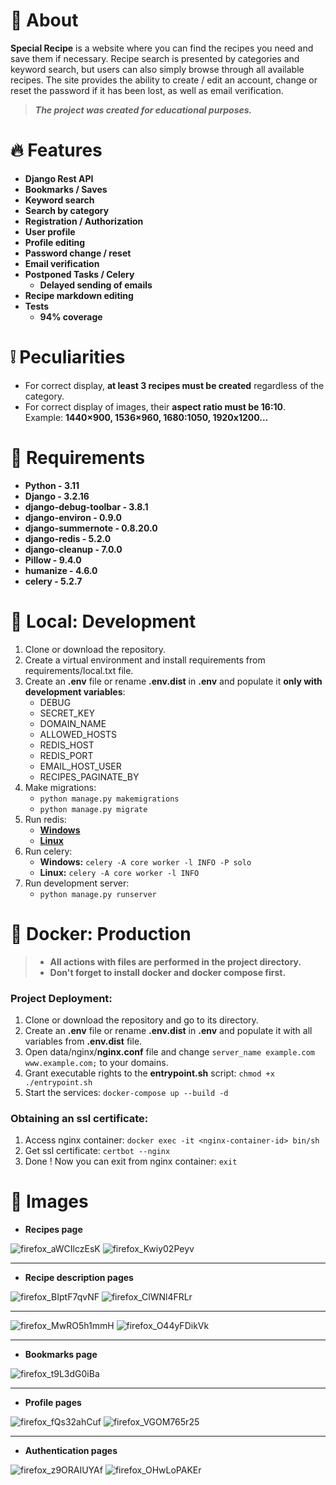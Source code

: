 # 📃 About

**Special Recipe** is a website where you can find the recipes you need and save them if necessary.
Recipe search is presented by categories and keyword search, but users can also simply browse through 
all available recipes.
The site provides the ability to create / edit an account, change or reset the password if it has been lost, 
as well as email verification.

> ***The project was created for educational purposes.***
> 
# 🔥 Features

* **Django Rest API**
* **Bookmarks / Saves**
* **Keyword search**
* **Search by category**
* **Registration / Authorization**
* **User profile**
* **Profile editing**
* **Password change / reset**
* **Email verification**
* **Postponed Tasks / Celery**
  * **Delayed sending of emails**
* **Recipe markdown editing**
* **Tests**
  * **94% coverage**

# ❕ Peculiarities

* For correct display, **at least 3 recipes must be created** regardless of the category.
* For correct display of images, their **aspect ratio must be 16:10**. Example: **1440×900, 1536×960, 1680:1050, 1920x1200...**

# 📜 Requirements

* **Python - 3.11**
* **Django - 3.2.16**
* **django-debug-toolbar - 3.8.1**
* **django-environ - 0.9.0**
* **django-summernote - 0.8.20.0**
* **django-redis - 5.2.0**
* **django-cleanup - 7.0.0**
* **Pillow - 9.4.0**
* **humanize - 4.6.0**
* **celery - 5.2.7**

# 💽 Local: Development

1. Clone or download the repository.
2. Create a virtual environment and install requirements from requirements/local.txt file.
3. Create an **.env** file or rename **.env.dist** in **.env** and populate it **only with development variables**:
   * DEBUG
   * SECRET_KEY
   * DOMAIN_NAME
   * ALLOWED_HOSTS
   * REDIS_HOST
   * REDIS_PORT
   * EMAIL_HOST_USER
   * RECIPES_PAGINATE_BY
4. Make migrations:
   * `python manage.py makemigrations`
   * `python manage.py migrate`
5. Run redis:
   * [**Windows**](https://github.com/microsoftarchive/redis/releases)
   * [**Linux**](https://www.digitalocean.com/community/tutorials/how-to-install-and-secure-redis-on-ubuntu-22-04)
6. Run celery:
   * **Windows:** `celery -A core worker -l INFO -P solo`
   * **Linux:** `celery -A core worker -l INFO`
7. Run development server:
   * `python manage.py runserver`

# 🐳 Docker: Production

> * **All actions with files are performed in the project directory.**
> * **Don't forget to install docker and docker compose first.**
 
### Project Deployment:

1. Clone or download the repository and go to its directory.
2. Create an **.env** file or rename **.env.dist** in **.env** and populate it with all variables from **.env.dist** file.
3. Open data/nginx/**nginx.conf** file and change `server_name example.com www.example.com;` to your domains.
4. Grant executable rights to the **entrypoint.sh** script: `chmod +x ./entrypoint.sh`
5. Start the services: `docker-compose up --build -d`

### Obtaining an ssl certificate:

1. Access nginx container: `docker exec -it <nginx-container-id> bin/sh`
2. Get ssl certificate: `certbot --nginx`
3. Done ! Now you can exit from nginx container: `exit`

# 🌄 Images
* **Recipes page**

![firefox_aWCIlczEsK](https://user-images.githubusercontent.com/97694131/220066734-baa81672-6c34-4493-a734-25923d7e2dd5.jpg)
![firefox_Kwiy02Peyv](https://user-images.githubusercontent.com/97694131/220066751-f4e56670-b28f-46b1-a2d4-2f8be6f56dff.png)
<hr>

* **Recipe description pages**

![firefox_BIptF7qvNF](https://user-images.githubusercontent.com/97694131/220067183-6f268b3f-4df7-40a8-9a0d-1e22fd434b10.png)
![firefox_ClWNl4FRLr](https://user-images.githubusercontent.com/97694131/220067195-5c6fce3f-486e-41df-b269-514256f3d2b6.png)
<hr>

![firefox_MwRO5h1mmH](https://user-images.githubusercontent.com/97694131/220067240-2a42cc0a-e34e-4a6c-bf21-e44381d398d6.png)
![firefox_O44yFDikVk](https://user-images.githubusercontent.com/97694131/220067264-7c6a5fcf-1216-44b6-906f-90e4cdfc3f6d.png)
<hr>

* **Bookmarks page**

![firefox_t9L3dG0iBa](https://user-images.githubusercontent.com/97694131/222557584-4e93b400-62d9-4954-8154-fd2b1eff4a92.png)
<hr>

* **Profile pages**

![firefox_fQs32ahCuf](https://user-images.githubusercontent.com/97694131/220067565-e827dbe7-6770-43f1-bf5f-dc2915d6ba79.png)
![firefox_VGOM765r25](https://user-images.githubusercontent.com/97694131/220067583-e506937b-9ea7-45ba-8af7-d01021e7c244.png)
<hr>

* **Authentication pages**

![firefox_z9ORAIUYAf](https://user-images.githubusercontent.com/97694131/220067677-08dd1c7c-29a9-45db-9bb5-24f453c1e017.png)
![firefox_OHwLoPAKEr](https://user-images.githubusercontent.com/97694131/220067688-9b4f426a-edc5-4aba-baab-b6756febe96e.png)

